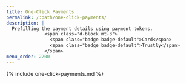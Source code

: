 ```yaml
---
title: One-Click Payments
permalink: /:path/one-click-payments/
description: |
  Prefilling the payment details using payment tokens.
              <span class="d-block mt-3">
                <span class="badge badge-default">Card</span>
                <span class="badge badge-default">Trustly</span>
              </span>
menu_order: 2200
---
```


{% include one-click-payments.md %}
